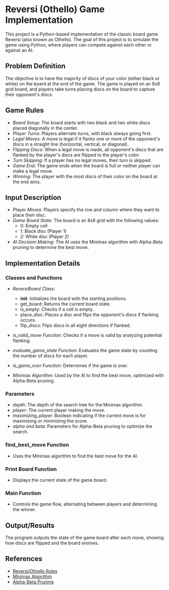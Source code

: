 # Reversi (Othello) Game Implementation

This project is a Python-based implementation of the classic board game Reversi (also known as Othello). The goal of this project is to simulate the game using Python, where players can compete against each other or against an AI.

## Problem Definition

The objective is to have the majority of discs of your color (either black or white) on the board at the end of the game. The game is played on an 8x8 grid board, and players take turns placing discs on the board to capture their opponent's discs.

## Game Rules

- *Board Setup*: The board starts with two black and two white discs placed diagonally in the center.
- *Player Turns*: Players alternate turns, with black always going first.
- *Legal Moves*: A move is legal if it flanks one or more of the opponent's discs in a straight line (horizontal, vertical, or diagonal).
- *Flipping Discs*: When a legal move is made, all opponent's discs that are flanked by the player's discs are flipped to the player's color.
- *Turn Skipping*: If a player has no legal moves, their turn is skipped.
- *Game End*: The game ends when the board is full or neither player can make a legal move.
- *Winning*: The player with the most discs of their color on the board at the end wins.

## Input Description

- *Player Moves*: Players specify the row and column where they want to place their disc.
- *Game Board State*: The board is an 8x8 grid with the following values:
  - 0: Empty cell
  - 1: Black disc (Player 1)
  - 2: White disc (Player 2)
- *AI Decision Making*: The AI uses the Minimax algorithm with Alpha-Beta pruning to determine the best move.

## Implementation Details

### Classes and Functions

- *ReversiBoard Class*:
  - __init__: Initializes the board with the starting positions.
  - get_board: Returns the current board state.
  - is_empty: Checks if a cell is empty.
  - place_disc: Places a disc and flips the opponent's discs if flanking occurs.
  - flip_discs: Flips discs in all eight directions if flanked.

- *is_valid_move Function*: Checks if a move is valid by analyzing potential flanking.
- *evaluate_game_state Function*: Evaluates the game state by counting the number of discs for each player.
- *is_game_over Function*: Determines if the game is over.
- *Minimax Algorithm*: Used by the AI to find the best move, optimized with Alpha-Beta pruning.

### Parameters

- *depth*: The depth of the search tree for the Minimax algorithm.
- *player*: The current player making the move.
- *maximizing_player*: Boolean indicating if the current move is for maximizing or minimizing the score.
- *alpha and beta*: Parameters for Alpha-Beta pruning to optimize the search.

### find_best_move Function

- Uses the Minimax algorithm to find the best move for the AI.

### Print Board Function

- Displays the current state of the game board.

### Main Function

- Controls the game flow, alternating between players and determining the winner.

## Output/Results

The program outputs the state of the game board after each move, showing how discs are flipped and the board evolves.

## References

- [Reversi/Othello Rules](https://en.wikipedia.org/wiki/Reversi)
- [Minimax Algorithm](https://en.wikipedia.org/wiki/Minimax)
- [Alpha-Beta Pruning](https://en.wikipedia.org/wiki/Alpha%E2%80%93beta_pruning)
